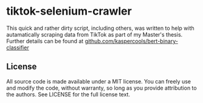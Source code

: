 # tiktok-selenium-crawler

This quick and rather dirty script, including others, was written to help with autamatically scraping data from TikTok as part of my Master's thesis. Further details can be found at [github.com/kaspercools/bert-binary-classifier](https://github.com/kaspercools/bert-binary-classifier)

## License

All source code is made available under a MIT license. You can freely use and modify the code, without warranty, so long as you provide attribution to the authors. See LICENSE for the full license text.
